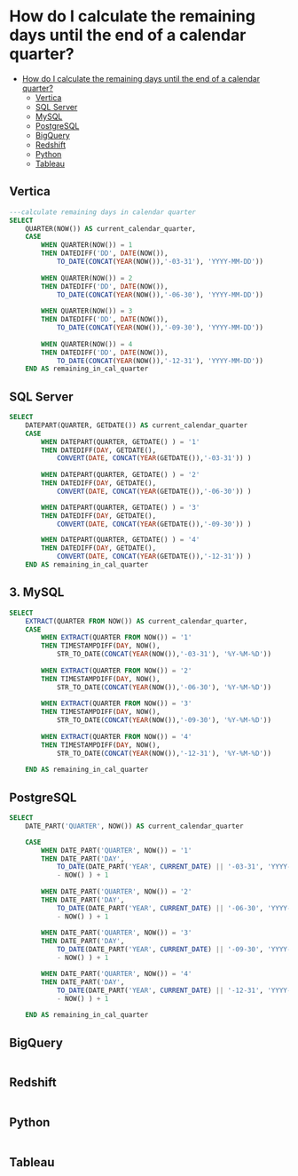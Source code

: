 # How do I calculate the remaining days until the end of a calendar quarter?

<!-- TOC -->

- [How do I calculate the remaining days until the end of a calendar quarter?](#how-do-i-calculate-the-remaining-days-until-the-end-of-a-calendar-quarter)
    - [Vertica](#vertica)
    - [SQL Server](#sql-server)
    - [MySQL](#mysql)
    - [PostgreSQL](#postgresql)
    - [BigQuery](#bigquery)
    - [Redshift](#redshift)
    - [Python](#python)
    - [Tableau](#tableau)

<!-- /TOC -->

## Vertica

```sql
---calculate remaining days in calendar quarter
SELECT
    QUARTER(NOW()) AS current_calendar_quarter,
    CASE 
        WHEN QUARTER(NOW()) = 1 
        THEN DATEDIFF('DD', DATE(NOW()), 
            TO_DATE(CONCAT(YEAR(NOW()),'-03-31'), 'YYYY-MM-DD')) 
        
        WHEN QUARTER(NOW()) = 2 
        THEN DATEDIFF('DD', DATE(NOW()), 
            TO_DATE(CONCAT(YEAR(NOW()),'-06-30'), 'YYYY-MM-DD')) 
        
        WHEN QUARTER(NOW()) = 3 
        THEN DATEDIFF('DD', DATE(NOW()), 
            TO_DATE(CONCAT(YEAR(NOW()),'-09-30'), 'YYYY-MM-DD')) 
        
        WHEN QUARTER(NOW()) = 4 
        THEN DATEDIFF('DD', DATE(NOW()), 
            TO_DATE(CONCAT(YEAR(NOW()),'-12-31'), 'YYYY-MM-DD'))
    END AS remaining_in_cal_quarter
```

## SQL Server

```sql
SELECT
    DATEPART(QUARTER, GETDATE()) AS current_calendar_quarter
    CASE 
        WHEN DATEPART(QUARTER, GETDATE() ) = '1'
        THEN DATEDIFF(DAY, GETDATE(), 
            CONVERT(DATE, CONCAT(YEAR(GETDATE()),'-03-31')) ) 
        
        WHEN DATEPART(QUARTER, GETDATE() ) = '2'
        THEN DATEDIFF(DAY, GETDATE(), 
            CONVERT(DATE, CONCAT(YEAR(GETDATE()),'-06-30')) ) 

        WHEN DATEPART(QUARTER, GETDATE() ) = '3' 
        THEN DATEDIFF(DAY, GETDATE(), 
            CONVERT(DATE, CONCAT(YEAR(GETDATE()),'-09-30')) ) 

        WHEN DATEPART(QUARTER, GETDATE() ) = '4'  
        THEN DATEDIFF(DAY, GETDATE(), 
            CONVERT(DATE, CONCAT(YEAR(GETDATE()),'-12-31')) )
    END AS remaining_in_cal_quarter
```

## 3. MySQL

```sql
SELECT
    EXTRACT(QUARTER FROM NOW()) AS current_calendar_quarter,
    CASE 
        WHEN EXTRACT(QUARTER FROM NOW()) = '1'
        THEN TIMESTAMPDIFF(DAY, NOW(), 
            STR_TO_DATE(CONCAT(YEAR(NOW()),'-03-31'), '%Y-%M-%D'))
        
        WHEN EXTRACT(QUARTER FROM NOW()) = '2'
        THEN TIMESTAMPDIFF(DAY, NOW(), 
            STR_TO_DATE(CONCAT(YEAR(NOW()),'-06-30'), '%Y-%M-%D'))
        
        WHEN EXTRACT(QUARTER FROM NOW()) = '3'
        THEN TIMESTAMPDIFF(DAY, NOW(), 
            STR_TO_DATE(CONCAT(YEAR(NOW()),'-09-30'), '%Y-%M-%D'))
        
        WHEN EXTRACT(QUARTER FROM NOW()) = '4' 
        THEN TIMESTAMPDIFF(DAY, NOW(), 
            STR_TO_DATE(CONCAT(YEAR(NOW()),'-12-31'), '%Y-%M-%D'))
    
    END AS remaining_in_cal_quarter
```

## PostgreSQL

```sql
SELECT
    DATE_PART('QUARTER', NOW()) AS current_calendar_quarter

    CASE 
        WHEN DATE_PART('QUARTER', NOW()) = '1' 
        THEN DATE_PART('DAY', 
            TO_DATE(DATE_PART('YEAR', CURRENT_DATE) || '-03-31', 'YYYY-MM-DD') 
            - NOW() ) + 1
        
        WHEN DATE_PART('QUARTER', NOW()) = '2' 
        THEN DATE_PART('DAY', 
            TO_DATE(DATE_PART('YEAR', CURRENT_DATE) || '-06-30', 'YYYY-MM-DD') 
            - NOW() ) + 1 
        
        WHEN DATE_PART('QUARTER', NOW()) = '3' 
        THEN DATE_PART('DAY', 
            TO_DATE(DATE_PART('YEAR', CURRENT_DATE) || '-09-30', 'YYYY-MM-DD') 
            - NOW() ) + 1

        WHEN DATE_PART('QUARTER', NOW()) = '4'  
        THEN DATE_PART('DAY', 
            TO_DATE(DATE_PART('YEAR', CURRENT_DATE) || '-12-31', 'YYYY-MM-DD') 
            - NOW() ) + 1
  
    END AS remaining_in_cal_quarter
```

## BigQuery

```sql
```

## Redshift

```sql
```

## Python

```python
```

## Tableau

```text
```
